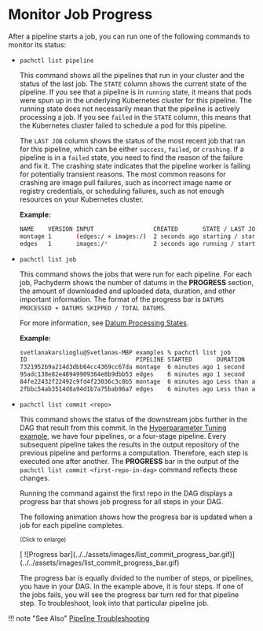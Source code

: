 # Monitor Job Progress

After a pipeline starts a job, you can run one of the following commands to
monitor its status:

-   `pachctl list pipeline`

    This command shows all the pipelines that run in your cluster and the status
    of the last job. The `STATE` column shows the current state of the pipeline.
    If you see that a pipeline is in `running` state, it means that pods were
    spun up in the underlying Kubernetes cluster for this pipeline. The running
    state does not necessarily mean that the pipeline is actively processing a
    job. If you see `failed` in the `STATE` column, this means that the
    Kubernetes cluster failed to schedule a pod for this pipeline.

    The `LAST JOB` column shows the status of the most recent job that ran for
    this pipeline, which can be either `success`, `failed`, or `crashing`. If a
    pipeline is in a `failed` state, you need to find the reason of the failure
    and fix it. The crashing state indicates that the pipeline worker is failing
    for potentially transient reasons. The most common reasons for crashing are
    image pull failures, such as incorrect image name or registry credentials,
    or scheduling failures, such as not enough resources on your Kubernetes
    cluster.

    **Example:**

    ```bash
    NAME    VERSION INPUT                 CREATED       STATE / LAST JOB    DESCRIPTION
    montage 1       (edges:/ ⨯ images:/)  2 seconds ago starting / starting A montage pipeline
    edges   1       images:/*             2 seconds ago running / starting  An edge detection pipeline.
    ```

-   `pachctl list job`

    This command shows the jobs that were run for each pipeline. For each job,
    Pachyderm shows the number of datums in the **PROGRESS** section, the amount
    of downloaded and uploaded data, duration, and other important information.
    The format of the progress bar is
    `DATUMS PROCESSED + DATUMS SKIPPED / TOTAL DATUMS`.

    For more information, see
    [Datum Processing States](../../concepts/pipeline-concepts/datum/datum-processing-states/).

    **Example:**

    ```bash
    svetlanakarslioglu@Svetlanas-MBP examples % pachctl list job
    ID                               PIPELINE STARTED       DURATION           RESTART PROGRESS    DL       UL       STATE
    7321952b9a214d3dbb64cc4369cc67da montage  6 minutes ago 1 second           0       1 + 0 / 1   371.9KiB 1.283MiB success
    95adc138e82e48949909364e8b9dbb53 edges    6 minutes ago 1 second           0       2 + 1 / 3   181.1KiB 111.4KiB success
    84fe22432f22492c9fd4f23036c3c8b5 montage  6 minutes ago Less than a second 0       1 + 0 / 1   79.49KiB 378.6KiB success
    2fbbc54ab3514d8a94d1b7a75bab96a7 edges    6 minutes ago Less than a second 0       1 + 0 / 1   57.27KiB 22.22KiB success
    ```

-   `pachctl list commit <repo>`

    This command shows the status of the downstream jobs further in the DAG that
    result from this commit. In the
    [Hyperparameter Tuning example](https://github.com/pachyderm/pachyderm/tree/master/examples/ml/hyperparameter),
    we have four pipelines, or a four-stage pipeline. Every subsequent pipeline
    takes the results in the output repository of the previous pipeline and
    performs a computation. Therefore, each step is executed one after another.
    The **PROGRESS** bar in the output of the
    `pachctl list commit <first-repo-in-dag>` command reflects these changes.

    Running the command against the first repo in the DAG displays a progress
    bar that shows job progress for all steps in your DAG.

    The following animation shows how the progress bar is updated when a job for
    each pipeline completes.

    <p><small>(Click to enlarge)</small></p>
    [ ![Progress bar](../../assets/images/list_commit_progress_bar.gif)](../../assets/images/list_commit_progress_bar.gif)

    The progress bar is equally divided to the number of steps, or pipelines,
    you have in your DAG. In the example above, it is four steps. If one of the
    jobs fails, you will see the progress bar turn red for that pipeline step.
    To troubleshoot, look into that particular pipeline job.

!!! note "See Also"
[Pipeline Troubleshooting](../../troubleshooting/pipeline_troubleshooting/)
